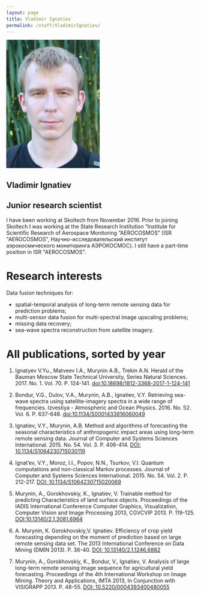 ```yaml
---
layout: page
title: Vladimir Ignatiev
permalink: /staff/VladimirIgnatiev/
---
```


![](/stuff/Ignatiev.bmp)

## Vladimir Ignatiev

## Junior research scientist

I have been working at Skoltech from November 2016. Prior to joining Skoltech I was working at the State Research Institution “Institute for Scientific Research of Aerospace Monitoring “AEROCOSMOS” (ISR "AEROCOSMOS", Научно-исследовательский институт аэрокосмического мониторинга АЭРОКОСМОС). I still have a part-time position in ISR "AEROCOSMOS".

# Research interests

Data fusion techniques for: 
- spatial-temporal analysis of long-term remote sensing data for prediction problems; 
- multi-sensor data fusion for multi-spectral image upscaling problems; 
- missing data recovery; 
- sea-wave spectra reconstruction from satellite imagery.

# All publications, sorted by year

1. Ignatyev V.Yu., Matveev I.A., Murynin A.B., Trekin A.N. Herald of the Bauman Moscow State Technical University, Series Natural Sciences. 2017. No. 1. Vol. 70. P. 124-141. [doi:10.18698/1812-3368-2017-1-124-141](http://vestniken.ru/eng/catalog/it/sysan/742.html)

2. Bondur, V.G., Dulov, V.A., Murynin, A.B., Ignatiev, V.Y. Retrieving sea-wave spectra using satellite-imagery spectra in a wide range of frequencies. Izvestiya - Atmospheric and Ocean Physics. 2016. No. 52. Vol. 6. P. 637-648. [doi:10.1134/S0001433816060049](https://www.scopus.com/inward/record.uri?eid=2-s2.0-85010081538&doi=10.1134%2fS0001433816060049&partnerID=40&md5=6c889e1be27194cd7a6915114ab00962)

3. Ignatiev, V.Y., Murynin, A.B. Method and algorithms of forecasting the seasonal characteristics of anthropogenic impact areas using long-term remote sensing data. Journal of Computer and Systems Sciences International. 2015. No. 54. Vol. 3. P. 406-414. [DOI: 10.1134/S1064230715030119](https://www.scopus.com/inward/record.uri?eid=2-s2.0-84938066258&doi=10.1134%2fS1064230715030119&partnerID=40&md5=c20b3b9995e528c991ac6088695babba)

4. Ignat’ev, V.Y., Moroz, I.I., Popov, N.N., Tsurkov, V.I. Quantum computations and non-classical Markov processes. Journal of Computer and Systems Sciences International. 2015. No. 54. Vol. 2. P. 212-217. [DOI: 10.1134/S1064230715020069](https://www.scopus.com/inward/record.uri?eid=2-s2.0-84928264001&doi=10.1134%2fS1064230715020069&partnerID=40&md5=1b11d04ed665693f0989c247339725de)

5. Murynin, A., Gorokhovskiy, K., Ignatiev, V. Trainable method for predicting Characteristics of land surface objects. Proceedings of the IADIS International Conference Computer Graphics, Visualization, Computer Vision and Image Processing 2013, CGVCVIP 2013. P. 119-125. [DOI:10.13140/2.1.3081.6964](https://www.researchgate.net/publication/268512191_TRAINABLE_METHOD_FOR_PREDICTING_CHARACTERISTICS_OF_LAND_SURFACE_OBJECTS)

6. A. Murynin, K. Gorokhovskiy,V. Ignatiev. Efficiency of crop yield forecasting depending on the moment of prediction based on large remote sensing data set. The 2013 International Conference on Data Mining (DMIN 2013). P. 36-40. [DOI: 10.13140/2.1.1246.6882](https://www.researchgate.net/publication/268512234_Efficiency_of_crop_yield_forecasting_depending_on_the_moment_of_prediction_based_on_large_remote_sensing_data_set)

7. Murynin, A., Gorokhovskiy, K., Bondur, V., Ignatiev, V. Analysis of large long-term remote sensing image sequence for agricultural yield forecasting. Proceedings of the 4th International Workshop on Image Mining. Theory and Applications, IMTA 2013, In Conjunction with VISIGRAPP 2013. P. 48-55. [DOI: 10.5220/0004393400480055](http://www.scitepress.org/DigitalLibrary/PublicationsDetail.aspx?ID=OaJK8PwATYc=&t=1)

